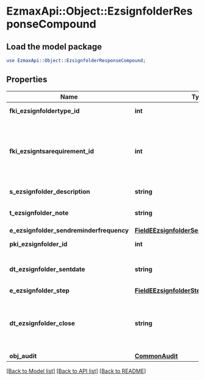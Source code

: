 # EzmaxApi::Object::EzsignfolderResponseCompound

## Load the model package
```perl
use EzmaxApi::Object::EzsignfolderResponseCompound;
```

## Properties
Name | Type | Description | Notes
------------ | ------------- | ------------- | -------------
**fki_ezsignfoldertype_id** | **int** | The unique ID of the Ezsignfoldertype. | 
**fki_ezsigntsarequirement_id** | **int** | The unique ID of the Ezsigntsarequirement.  Determine if a Time Stamping Authority should add a timestamp on each of the signature. Valid values:  |Value|Description| |-|-| |1|No. TSA Timestamping will requested. This will make all signatures a lot faster since no round-trip to the TSA server will be required. Timestamping will be made using eZsign server&#39;s time.| |2|Best effort. Timestamping from a Time Stamping Authority will be requested but is not mandatory. In the very improbable case it cannot be completed, the timestamping will be made using eZsign server&#39;s time. **Additional fee applies**| |3|Mandatory. Timestamping from a Time Stamping Authority will be requested and is mandatory. In the very improbable case it cannot be completed, the signature will fail and the user will be asked to retry. **Additional fee applies**| | 
**s_ezsignfolder_description** | **string** | The description of the Ezsignfolder | 
**t_ezsignfolder_note** | **string** | Somes extra notes about the eZsign Folder | 
**e_ezsignfolder_sendreminderfrequency** | [**FieldEEzsignfolderSendreminderfrequency**](FieldEEzsignfolderSendreminderfrequency.md) |  | 
**pki_ezsignfolder_id** | **int** | The unique ID of the Ezsignfolder | 
**dt_ezsignfolder_sentdate** | **string** | The date and time at which the Ezsign folder was sent the last time. | 
**e_ezsignfolder_step** | [**FieldEEzsignfolderStep**](FieldEEzsignfolderStep.md) |  | 
**dt_ezsignfolder_close** | **string** | The date and time at which the folder was closed. Either by applying the last signature or by completing it prematurely. | 
**obj_audit** | [**CommonAudit**](CommonAudit.md) |  | 

[[Back to Model list]](../README.md#documentation-for-models) [[Back to API list]](../README.md#documentation-for-api-endpoints) [[Back to README]](../README.md)


